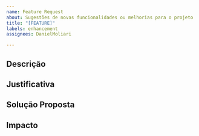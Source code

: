 ```yaml
---
name: Feature Request
about: Sugestões de novas funcionalidades ou melhorias para o projeto
title: "[FEATURE]"
labels: enhancement
assignees: DanielMoliari

---
```


## Descrição
<!-- Explique brevemente qual a nova feature ou melhoria desejada -->

## Justificativa
<!-- Por que essa feature/melhoria é importante? -->

## Solução Proposta
<!-- Como imagina implementar a funcionalidade? -->

## Impacto
<!-- Como isso afeta o projeto ou os usuários? -->
